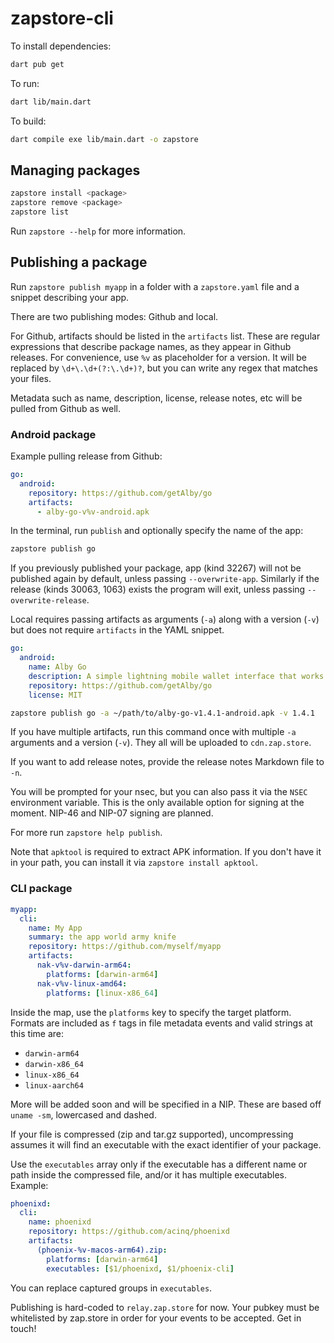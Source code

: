 # zapstore-cli

To install dependencies:

```bash
dart pub get
```

To run:

```bash
dart lib/main.dart
```

To build:

```bash
dart compile exe lib/main.dart -o zapstore
```

## Managing packages

```bash
zapstore install <package>
zapstore remove <package>
zapstore list
```

Run `zapstore --help` for more information.

## Publishing a package

Run `zapstore publish myapp` in a folder with a `zapstore.yaml` file and a snippet describing your app.

There are two publishing modes: Github and local.

For Github, artifacts should be listed in the `artifacts` list. These are regular expressions that describe package names, as they appear in Github releases.
For convenience, use `%v` as placeholder for a version. It will be replaced by `\d+\.\d+(?:\.\d+)?`, but you can write any regex that matches your files.

Metadata such as name, description, license, release notes, etc will be pulled from Github as well.

### Android package

Example pulling release from Github:

```yaml
go:
  android:
    repository: https://github.com/getAlby/go
    artifacts:
      - alby-go-v%v-android.apk
```

In the terminal, run `publish` and optionally specify the name of the app:

```bash
zapstore publish go 
```

If you previously published your package, app (kind 32267) will not be published again by default, unless passing `--overwrite-app`. Similarly if the release (kinds 30063, 1063) exists the program will exit, unless passing `--overwrite-release`.

Local requires passing artifacts as arguments (`-a`) along with a version (`-v`) but does not require `artifacts` in the YAML snippet.

```yaml
go:
  android:
    name: Alby Go
    description: A simple lightning mobile wallet interface that works great with Alby Hub.
    repository: https://github.com/getAlby/go
    license: MIT
```

```bash
zapstore publish go -a ~/path/to/alby-go-v1.4.1-android.apk -v 1.4.1
```

If you have multiple artifacts, run this command once with multiple `-a` arguments and a version (`-v`). They all will be uploaded to `cdn.zap.store`.

If you want to add release notes, provide the release notes Markdown file to `-n`.

You will be prompted for your nsec, but you can also pass it via the `NSEC` environment variable. This is the only available option for signing at the moment. NIP-46 and NIP-07 signing are planned.

For more run `zapstore help publish`.

Note that `apktool` is required to extract APK information. If you don't have it in your path, you can install it via `zapstore install apktool`.

### CLI package

```yaml
myapp:
  cli:
    name: My App
    summary: the app world army knife
    repository: https://github.com/myself/myapp
    artifacts:
      nak-v%v-darwin-arm64:
        platforms: [darwin-arm64]
      nak-v%v-linux-amd64:
        platforms: [linux-x86_64]
```

Inside the map, use the `platforms` key to specify the target platform. Formats are included as `f` tags in file metadata events and valid strings at this time are:

 - `darwin-arm64`
 - `darwin-x86_64`
 - `linux-x86_64`
 - `linux-aarch64`

More will be added soon and will be specified in a NIP. These are based off `uname -sm`, lowercased and dashed.

If your file is compressed (zip and tar.gz supported), uncompressing assumes it will find an executable with the exact identifier of your package.

Use the `executables` array only if the executable has a different name or path inside the compressed file, and/or it has multiple executables. Example:

```yaml
phoenixd:
  cli:
    name: phoenixd
    repository: https://github.com/acinq/phoenixd
    artifacts:
      (phoenix-%v-macos-arm64).zip:
        platforms: [darwin-arm64]
        executables: [$1/phoenixd, $1/phoenix-cli]
```

You can replace captured groups in `executables`.

Publishing is hard-coded to `relay.zap.store` for now. Your pubkey must be whitelisted by zap.store in order for your events to be accepted. Get in touch!